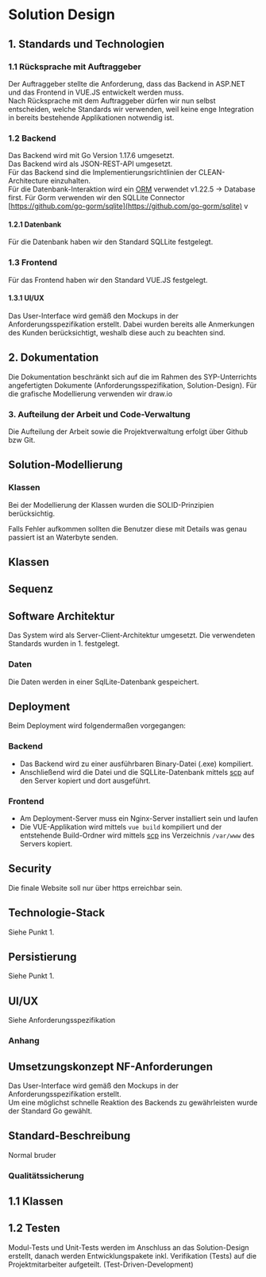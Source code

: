 # Solution Design

## 1. Standards und Technologien
### 1.1 Rücksprache mit Auftraggeber
Der Auftraggeber stellte die Anforderung, dass das Backend in ASP.NET und das Frontend in VUE.JS entwickelt werden muss.  
Nach Rücksprache mit dem Auftraggeber dürfen wir nun selbst entscheiden, welche Standards wir verwenden, weil keine enge Integration in bereits bestehende Applikationen notwendig ist.   

### 1.2 Backend
Das Backend wird mit Go Version 1.17.6 umgesetzt.   
Das Backend wird als JSON-REST-API umgesetzt.      
Für das Backend sind die Implementierungsrichtlinien der CLEAN-Architecture einzuhalten.   
Für die Datenbank-Interaktion wird ein [ORM](https://gorm.io) verwendet v1.22.5 -> Database first.
Für Gorm verwenden wir den SQLLite Connector [https://github.com/go-gorm/sqlite](https://github.com/go-gorm/sqlite) v

#### 1.2.1 Datenbank
Für die Datenbank haben wir den Standard SQLLite festgelegt.

### 1.3 Frontend
Für das Frontend haben wir den Standard VUE.JS festgelegt. 

#### 1.3.1 UI/UX 
Das User-Interface wird gemäß den Mockups in der Anforderungsspezifikation erstellt.
Dabei wurden bereits alle Anmerkungen des Kunden berücksichtigt, weshalb diese auch zu beachten sind.

## 2. Dokumentation 
Die Dokumentation beschränkt sich auf die im Rahmen des SYP-Unterrichts angefertigten Dokumente (Anforderungsspezifikation, Solution-Design).
Für die grafische Modellierung verwenden wir draw.io

<!-- Die Dokumentation verfügt einen Detailierungsgrad von 3. -->

### 3. Aufteilung der Arbeit und Code-Verwaltung
Die Aufteilung der Arbeit sowie die Projektverwaltung erfolgt über Github bzw Git.

## Solution-Modellierung
### Klassen
Bei der Modellierung der Klassen wurden die SOLID-Prinzipien berücksichtig.

<!-- Die Software soll nach dem Chill-Prinzip aufgebaut werden. -->

Falls Fehler aufkommen sollten die Benutzer diese mit Details was genau passiert ist an Waterbyte senden.
## Klassen
## Sequenz
<!-- ## Allgemein -->
## Software Architektur
Das System wird als Server-Client-Architektur umgesetzt. Die verwendeten Standards wurden in 1. festgelegt.

### Daten
Die Daten werden in einer SqlLite-Datenbank gespeichert.

## Deployment
Beim Deployment wird folgendermaßen vorgegangen:
### Backend
- Das Backend wird zu einer ausführbaren Binary-Datei (.exe) kompiliert.
- Anschließend wird die Datei und die SQLLite-Datenbank mittels [scp](https://linux.die.net/man/1/scp) auf den Server kopiert und dort ausgeführt.

### Frontend
- Am Deployment-Server muss ein Nginx-Server installiert sein und laufen
- Die VUE-Applikation wird mittels `vue build` kompiliert und der entstehende Build-Ordner wird mittels [scp](https://linux.die.net/man/1/scp) ins Verzeichnis `/var/www` des Servers kopiert.

## Security
Die finale Website soll nur über https erreichbar sein.

## Technologie-Stack
Siehe Punkt 1.

## Persistierung
Siehe Punkt 1.

## UI/UX
Siehe Anforderungsspezifikation

### Anhang
## Umsetzungskonzept NF-Anforderungen
Das User-Interface wird gemäß den Mockups in der Anforderungsspezifikation erstellt.   
Um eine möglichst schnelle Reaktion des Backends zu gewährleisten wurde der Standard Go gewählt.

## Standard-Beschreibung
Normal bruder

### Qualitätssicherung

## 1.1 Klassen



## 1.2 Testen
Modul-Tests und Unit-Tests werden im Anschluss an das Solution-Design erstellt, danach werden Entwicklungspakete inkl. Verifikation (Tests) auf die Projektmitarbeiter aufgeteilt. (Test-Driven-Development)
